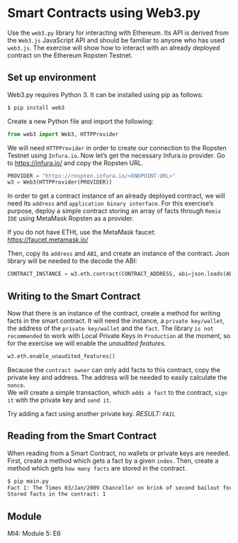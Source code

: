 # Smart Contracts using Web3.py
Use the `web3.py` library for interacting with Ethereum. Its API is derived from the `Web3.js` JavaScript API and should be familiar to anyone who has used `web3.js`. The exercise will show how to interact with an already deployed contract on the Ethereum Ropsten Testnet.
## Set up environment
Web3.py requires Python 3. It can be installed using pip as follows:
```sh
$ pip install web3
```
Create a new Python file and import the following:
```py
from web3 import Web3, HTTPProvider
```
We will need `HTTPProvider` in order to create our connection to the Ropsten Testnet using `Infura.io`.
Now let’s get the necessary Infura.io provider. Go to https://infura.io/ and copy the Ropsten URL.
```py
PROVIDER = "https://rospten.infura.io/<ENDPOINT-URL>"
w3 = Web3(HTTPProvider(PROVIDER))
```
 
In order to get a contract instance of an already deployed contract, we will need its `address` and `application binary interface`. For this exercise’s purpose, deploy a simple contract storing an array of facts through `Remix IDE` using MetaMask Ropsten as a provider.

If you do not have ETHt, use the MetaMask faucet: https://faucet.metamask.io/ 

Then, copy its `address` and `ABI`, and create an instance of the contract. Json library will be needed to the decode the ABI:
```py
CONTRACT_INSTANCE = w3.eth.contract(CONTRACT_ADDRESS, abi=json.loads(ABI))
```
## Writing to the Smart Contract
Now that there is an instance of the contract, create a method for writing facts in the smart contract. It will need the instance, a `private key/wallet`, the address of the `private key/wallet` and the `fact`. The library `is not recommended` to work with Local Private Keys in `Production` at the moment, so for the exercise we will enable the _unaudited features_. 
```py
w3.eth.enable_unaudited_features()
```
Because the `contract owner` can only add facts to this contract, copy the private key and address. The address will be needed to easily calculate the `nonce`.<br/>
We will create a simple transaction, which `adds a fact` to the contract, `sign it` with the private key and `send it`.

Try adding a fact using another private key. _RESULT: `FAIL`_
## Reading from the Smart Contract
When reading from a Smart Contract, no wallets or private keys are needed. 
First, create a method which gets a fact by a given `index`. Then, create a method which gets `how many facts` are stored in the contract.
```sh
$ pip main.py
Fact 1: The Times 03/Jan/2009 Chancellor on brink of second bailout for banks
Stored facts in the contract: 1
```
## Module
MI4: Module 5: E6
